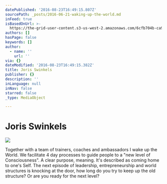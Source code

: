```yaml
---
datePublished: '2016-08-23T16:49:15.807Z'
sourcePath: _posts/2016-06-21-waking-up-the-world.md
inFeed: true
isBasedOnUrl: >-
  https://the-grid-user-content.s3-us-west-2.amazonaws.com/6cfb704b-ca9c-4a00-a39b-95aeefbc3175.jpg
authors: []
hasPage: false
keywords: []
author:
  - name: ''
    url: ''
via: {}
dateModified: '2016-08-23T16:49:15.382Z'
title: Joris Swinkels
publisher: {}
description: ''
inLanguage: null
inNav: false
starred: false
_type: MediaObject

---
```

# Joris Swinkels
![](https://imgflo.herokuapp.com/graph/vahj1ThiexotieMo/978d6888f38a4eaae3cdc60283b7fc1d/croprotate.jpg?cropheight=3333&cropwidth=4994&degrees=0&input=https%3A%2F%2Fs3-us-west-2.amazonaws.com%2Fthe-grid-img%2Fp%2F3a9c2a07a87715d63997234228892bd968d546c1.jpg&x=5&y=44)

Together with a team of trainers, coaches and ambassadors I wake up the World. We facilitate 4 day processes to guide people to a "new level of Consciousness". A clear purpose, meaning. It's described as coming home to one's Self. The next episode of leadership, entrepreneurship and world structures is knocking at the door, how long do you try to keep up the old structure? Or are you ready for the next level?